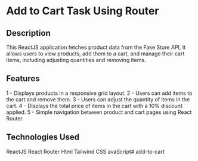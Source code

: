 # Add to Cart Task Using Router


## Description
This ReactJS application fetches product data from the Fake Store API, It allows users to view products, add them to a cart, and manage their cart items, including adjusting quantities and removing items.

## Features

1 - Displays products in a responsive grid layout.
2 - Users can add items to the cart and remove them.
3 - Users can adjust the quantity of items in the cart.
4 - Displays the total price of items in the cart with a 10% discount applied.
5 - Simple navigation between product and cart pages using React Router.

## Technologies Used

ReactJS
React Router
Html
Tailwind CSS
avaScript#   a d d - t o - c a r t  
 